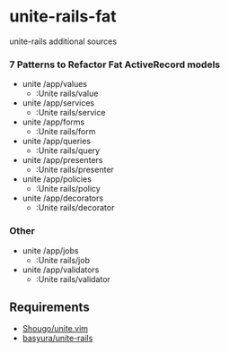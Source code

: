 unite-rails-fat
===============

unite-rails additional sources

### 7 Patterns to Refactor Fat ActiveRecord models

* unite /app/values
  + :Unite rails/value
* unite /app/services
  + :Unite rails/service
* unite /app/forms
  + :Unite rails/form
* unite /app/queries
  + :Unite rails/query
* unite /app/presenters
  + :Unite rails/presenter
* unite /app/policies
  + :Unite rails/policy
* unite /app/decorators
  + :Unite rails/decorator

### Other

* unite /app/jobs
  + :Unite rails/job
* unite /app/validators
  + :Unite rails/validator

Requirements
------------

* [Shougo/unite.vim](https://github.com/Shougo/unite.vim)
* [basyura/unite-rails](https://github.com/basyura/unite-rails)
